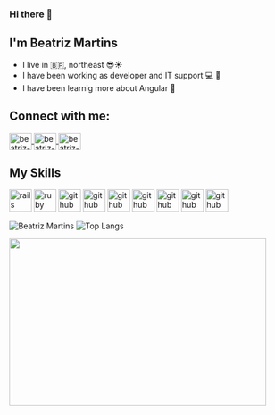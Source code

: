 ### Hi there 👋
## I'm Beatriz Martins
- I live in :brazil:, northeast :sunglasses::sunny:	
- I have been working as developer and IT support :computer: :dart:	
- I have been learnig more about Angular :purple_heart:	

## Connect with me:
<a href="https://www.linkedin.com/in/beatrizmartinsro/" target="_blank">
<img align="center" alt="beatriz-linkedin" height="30" width="40" src="https://cdn.jsdelivr.net/npm/simple-icons@3.0.1/icons/linkedin.svg" style="max-width:100%;">
</a>

<a href="https://www.instagram.com/biamartinsro/" target="_blank">
<img align="center" alt="beatriz-instagram" height="30" width="40" src="https://cdn.jsdelivr.net/npm/simple-icons@3.0.1/icons/instagram.svg" style="max-width:100%;">
</a>
<a href="https://twitter.com/biamartinsro" target="_blank">
<img align="center" alt="beatriz-twitter" height="30" width="40" src="https://cdn.jsdelivr.net/npm/simple-icons@3.0.1/icons/twitter.svg" style="max-width:100%;">
</a>


## My Skills
<img src="https://devicon.dev/devicon.git/icons/debian/debian-original-wordmark.svg" alt="rails" width="40" height="40" style="max-width:100%;"></img>
<img src="https://devicon.dev/devicon.git/icons/github/github-original.svg" alt="ruby" width="40" height="40" style="max-width:100%;"></img>
<img src="https://devicon.dev/devicon.git/icons/mysql/mysql-original-wordmark.svg" alt="github" width="40" height="40" style="max-width:100%;"></img>
<img src="https://devicon.dev/devicon.git/icons/java/java-original-wordmark.svg" alt="github" width="40" height="40" style="max-width:100%;"></img>
<img src="https://devicon.dev/devicon.git/icons/php/php-original.svg" alt="github" width="40" height="40" style="max-width:100%;"></img>
<img src="https://devicon.dev/devicon.git/icons/html5/html5-original.svg" alt="github" width="40" height="40" style="max-width:100%;"></img>
<img src="https://devicon.dev/devicon.git/icons/css3/css3-original.svg" alt="github" width="40" height="40" style="max-width:100%;"></img>
<img src="https://devicon.dev/devicon.git/icons/javascript/javascript-original.svg" alt="github" width="40" height="40" style="max-width:100%;"></img>
<img src="https://devicon.dev/devicon.git/icons/bootstrap/bootstrap-plain.svg" alt="github" width="40" height="40" style="max-width:100%;"></img>



![Beatriz Martins](https://github-readme-stats.vercel.app/api?username=biamartinsro&count_private=true&hide=issues)
![Top Langs](https://github-readme-stats.vercel.app/api/top-langs/?username=biamartinsro&layout=compact)


<img width="460" height="300" src="https://media4.giphy.com/media/d2ZeMUDQSSsCP9FC/giphy.gif">

<!--
**biamartinsro/biamartinsro** is a ✨ _special_ ✨ repository because its `README.md` (this file) appears on your GitHub profile.

Here are some ideas to get you started:

- 🔭 I’m currently working on ...
- 🌱 I’m currently learning ...
- 👯 I’m looking to collaborate on ...
- 🤔 I’m looking for help with ...
- 💬 Ask me about ...
- 📫 How to reach me: ...
- 😄 Pronouns: ...
- ⚡ Fun fact: ...
-->
